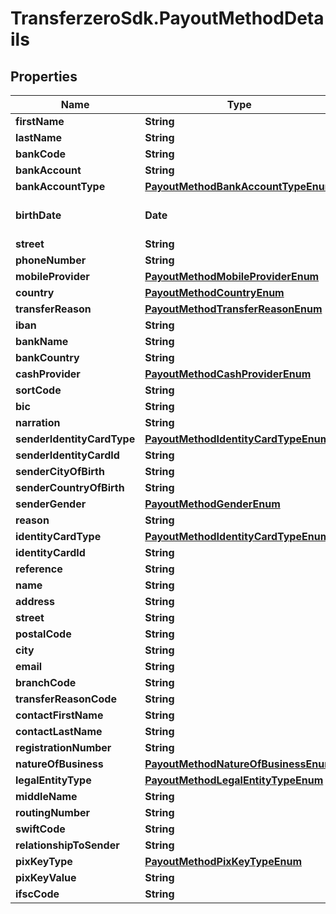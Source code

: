 # TransferzeroSdk.PayoutMethodDetails

## Properties

Name | Type | Description | Notes
------------ | ------------- | ------------- | -------------
**firstName** | **String** |  | 
**lastName** | **String** |  | 
**bankCode** | **String** |  | 
**bankAccount** | **String** |  | 
**bankAccountType** | [**PayoutMethodBankAccountTypeEnum**](PayoutMethodBankAccountTypeEnum.md) |  | [optional] 
**birthDate** | **Date** | Date of birth of recipient | [optional] 
**street** | **String** |  | [optional] 
**phoneNumber** | **String** |  | 
**mobileProvider** | [**PayoutMethodMobileProviderEnum**](PayoutMethodMobileProviderEnum.md) |  | 
**country** | [**PayoutMethodCountryEnum**](PayoutMethodCountryEnum.md) |  | 
**transferReason** | [**PayoutMethodTransferReasonEnum**](PayoutMethodTransferReasonEnum.md) |  | 
**iban** | **String** |  | 
**bankName** | **String** |  | 
**bankCountry** | **String** |  | [optional] 
**cashProvider** | [**PayoutMethodCashProviderEnum**](PayoutMethodCashProviderEnum.md) |  | 
**sortCode** | **String** |  | [optional] 
**bic** | **String** |  | [optional] 
**narration** | **String** |  | [optional] 
**senderIdentityCardType** | [**PayoutMethodIdentityCardTypeEnum**](PayoutMethodIdentityCardTypeEnum.md) |  | 
**senderIdentityCardId** | **String** |  | 
**senderCityOfBirth** | **String** |  | [optional] 
**senderCountryOfBirth** | **String** |  | [optional] 
**senderGender** | [**PayoutMethodGenderEnum**](PayoutMethodGenderEnum.md) |  | [optional] 
**reason** | **String** |  | [optional] 
**identityCardType** | [**PayoutMethodIdentityCardTypeEnum**](PayoutMethodIdentityCardTypeEnum.md) |  | 
**identityCardId** | **String** |  | 
**reference** | **String** |  | [optional] 
**name** | **String** |  | 
**address** | **String** |  | 
**street** | **String** |  | 
**postalCode** | **String** |  | 
**city** | **String** |  | 
**email** | **String** |  | [optional] 
**branchCode** | **String** |  | 
**transferReasonCode** | **String** |  | [optional] 
**contactFirstName** | **String** |  | [optional] 
**contactLastName** | **String** |  | [optional] 
**registrationNumber** | **String** |  | [optional] 
**natureOfBusiness** | [**PayoutMethodNatureOfBusinessEnum**](PayoutMethodNatureOfBusinessEnum.md) |  | [optional] 
**legalEntityType** | [**PayoutMethodLegalEntityTypeEnum**](PayoutMethodLegalEntityTypeEnum.md) |  | [optional] 
**middleName** | **String** |  | 
**routingNumber** | **String** |  | [optional] 
**swiftCode** | **String** |  | [optional] 
**relationshipToSender** | **String** |  | [optional] 
**pixKeyType** | [**PayoutMethodPixKeyTypeEnum**](PayoutMethodPixKeyTypeEnum.md) |  | [optional] 
**pixKeyValue** | **String** |  | [optional] 
**ifscCode** | **String** |  | 


